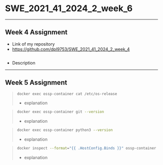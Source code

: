 # SWE_2021_41_2024_2_week_6

---
## Week 4 Assignment
- Link of my repository
- https://github.com/dpl9753/SWE_2021_41_2024_2_week_4
```python

```
- Description

---
## Week 5 Assignment

> ```bash
> docker exec ossp-container cat /etc/os-release
> ```
> - explanation

> ```bash
> docker exec ossp-container git --version
> ```
> - explanation

> ```bash
> docker exec ossp-container python3 --version
> ```
> - explanation

> ```bash
> docker inspect --format="{{ .HostConfig.Binds }}" ossp-container
> ```
> - explanation
